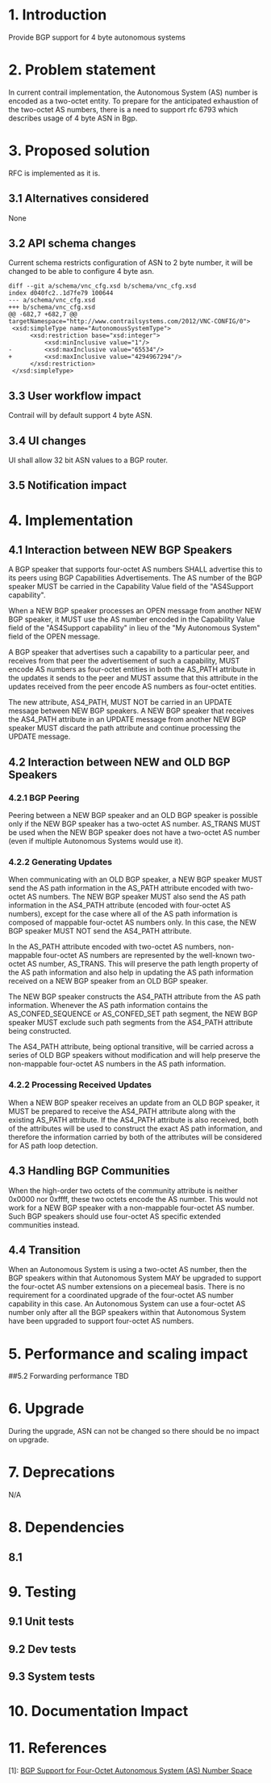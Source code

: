 # 1. Introduction
Provide BGP support for 4 byte autonomous systems

# 2. Problem statement
In current contrail implementation, the Autonomous System (AS)
number is encoded as a two-octet entity. To prepare for the anticipated
exhaustion of the two-octet AS numbers, there is a need to support rfc
6793 which describes usage of 4 byte ASN in Bgp.

# 3. Proposed solution
RFC is implemented as it is.

## 3.1 Alternatives considered
None

## 3.2 API schema changes
Current schema restricts configuration of ASN to 2 byte number, it will
be changed to be able to configure 4 byte asn.

```
diff --git a/schema/vnc_cfg.xsd b/schema/vnc_cfg.xsd
index d040fc2..1d7fe79 100644
--- a/schema/vnc_cfg.xsd
+++ b/schema/vnc_cfg.xsd
@@ -682,7 +682,7 @@
targetNamespace="http://www.contrailsystems.com/2012/VNC-CONFIG/0">
 <xsd:simpleType name="AutonomousSystemType">
      <xsd:restriction base="xsd:integer">
          <xsd:minInclusive value="1"/>
-         <xsd:maxInclusive value="65534"/>
+         <xsd:maxInclusive value="4294967294"/>
      </xsd:restriction>
 </xsd:simpleType>
```

## 3.3 User workflow impact
Contrail will by default support 4 byte ASN.

## 3.4 UI changes
UI shall allow 32 bit ASN values to a BGP router.

## 3.5 Notification impact

# 4. Implementation

## 4.1 Interaction between NEW BGP Speakers
A BGP speaker that supports four-octet AS numbers SHALL advertise
this to its peers using BGP Capabilities Advertisements.  The AS
number of the BGP speaker MUST be carried in the Capability Value
field of the "AS4Support capability".

When a NEW BGP speaker processes an OPEN message from another NEW BGP
speaker, it MUST use the AS number encoded in the Capability Value
field of the "AS4Support capability" in lieu of the "My Autonomous
System" field of the OPEN message.

A BGP speaker that advertises such a capability to a particular peer,
and receives from that peer the advertisement of such a capability,
MUST encode AS numbers as four-octet entities in both the AS_PATH
attribute in the updates it sends to the peer and MUST assume that this
attribute in the updates received from the peer encode AS numbers as
four-octet entities.

The new attribute, AS4_PATH, MUST NOT be carried in an UPDATE message
between NEW BGP speakers. A NEW BGP speaker that receives the AS4_PATH
attribute in an UPDATE message from another NEW BGP speaker MUST discard the
path attribute and continue processing the UPDATE message.

## 4.2 Interaction between NEW and OLD BGP Speakers
### 4.2.1 BGP Peering
Peering between a NEW BGP speaker and an OLD BGP speaker is possible
only if the NEW BGP speaker has a two-octet AS number. AS_TRANS MUST be
used when the NEW BGP speaker does not have a two-octet AS number (even
if multiple Autonomous Systems would use it).

### 4.2.2 Generating Updates
When communicating with an OLD BGP speaker, a NEW BGP speaker MUST send
the AS path information in the AS_PATH attribute encoded with two-octet
AS numbers. The NEW BGP speaker MUST also send the AS path information
in the AS4_PATH attribute (encoded with four-octet AS numbers), except
for the case where all of the AS path information is composed of
mappable four-octet AS numbers only.  In this case, the NEW BGP speaker
MUST NOT send the AS4_PATH attribute.

In the AS_PATH attribute encoded with two-octet AS numbers, non-mappable
four-octet AS numbers are represented by the well-known two-octet AS
number, AS_TRANS. This will preserve the path length property of the AS
path information and also help in updating the AS path information
received on a NEW BGP speaker from an OLD BGP speaker.

The NEW BGP speaker constructs the AS4_PATH attribute from the AS path
information. Whenever the AS path information contains the
AS_CONFED_SEQUENCE or AS_CONFED_SET path segment, the NEW BGP speaker
MUST exclude such path segments from the AS4_PATH attribute being
constructed.

The AS4_PATH attribute, being optional transitive, will be carried
across a series of OLD BGP speakers without modification and will help
preserve the non-mappable four-octet AS numbers in the AS path
information.

### 4.2.2 Processing Received Updates
When a NEW BGP speaker receives an update from an OLD BGP speaker, it
MUST be prepared to receive the AS4_PATH attribute along with the
existing AS_PATH attribute. If the AS4_PATH attribute is also received,
both of the attributes will be used to construct the exact AS path
information, and therefore the information carried by both of the
attributes will be considered for AS path loop detection.

## 4.3 Handling BGP Communities
When the high-order two octets of the community attribute is neither
0x0000 nor 0xffff, these two octets encode the AS number. This would not
work for a NEW BGP speaker with a non-mappable four-octet AS number.
Such BGP speakers should use four-octet AS specific extended communities
instead.

## 4.4 Transition
When an Autonomous System is using a two-octet AS number, then the BGP
speakers within that Autonomous System MAY be upgraded to support the
four-octet AS number extensions on a piecemeal basis. There is no
requirement for a coordinated upgrade of the four-octet AS number
capability in this case. An Autonomous System can use a four-octet AS
number only after all the BGP speakers within that Autonomous System
have been upgraded to support four-octet AS numbers.

# 5. Performance and scaling impact

##5.2 Forwarding performance
TBD

# 6. Upgrade
During the upgrade, ASN can not be changed so there should be no impact
on upgrade.

# 7. Deprecations
N/A

# 8. Dependencies

## 8.1

# 9. Testing
## 9.1 Unit tests

## 9.2 Dev tests

## 9.3 System tests

# 10. Documentation Impact

# 11. References
[1]: [BGP Support for Four-Octet Autonomous System (AS) Number Space](https://tools.ietf.org/html/rfc6793)
